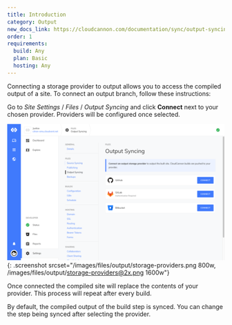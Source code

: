 ```yaml
---
title: Introduction
category: Output
new_docs_link: https://cloudcannon.com/documentation/sync/output-syncing/
order: 1
requirements:
  build: Any
  plan: Basic
  hosting: Any
---
```


Connecting a storage provider to output allows you to access the compiled output of a site. To connect an output branch, follow these instructions:

Go to *Site Settings* / *Files* / *Output Syncing* and click **Connect** next to your chosen provider. Providers will be configured once selected.

![Storage Providers interface](/images/files/output/storage-providers.png){: .screenshot srcset="/images/files/output/storage-providers.png 800w, /images/files/output/storage-providers@2x.png 1600w"}

Once connected the compiled site will replace the contents of your provider. This process will repeat after every build.

By default, the compiled output of the build step is synced. You can change the step being synced after selecting the provider.